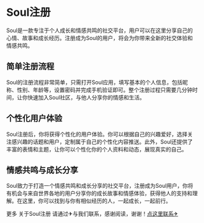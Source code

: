 # Soul注册

Soul是一款专注于个人成长和情感共鸣的社交平台，用户可以在这里分享自己的心情、故事和成长经历。注册成为Soul的用户，将会为你带来全新的社交体验和情感共鸣。

## 简单注册流程

Soul的注册流程非常简单，只需打开Soul应用，填写基本的个人信息，包括昵称、性别、年龄等，设置密码并完成手机验证即可。整个注册过程只需要几分钟时间，让你快速加入Soul社区，与他人分享你的情感和生活。

## 个性化用户体验

Soul注册后，你将获得个性化的用户体验。你可以根据自己的兴趣爱好，选择关注感兴趣的话题和用户，定制属于自己的个性化内容推送。此外，Soul还提供了丰富的表情和主题，让你可以个性化你的个人资料和动态，展现真实的自己。

## 情感共鸣与成长分享

Soul致力于打造一个情感共鸣和成长分享的社交平台，注册成为Soul用户，你将有机会与来自世界各地的用户分享你的成长故事和情感体验，获得他人的支持和理解。在这里，你可以找到与你有相似经历的人，一起成长，一起前行。

更多 关于Soul注册 请通过✈与我们联系，感谢阅读，谢谢！[点这里联系✈](https://t.me/lm66bot)